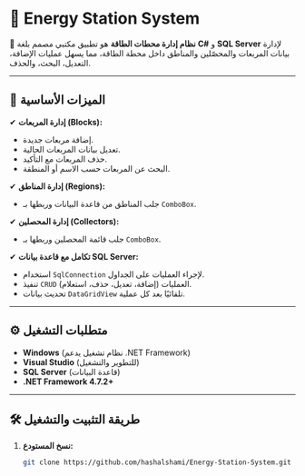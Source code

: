 # 📌 Energy Station System

🚀 **نظام إدارة محطات الطاقة** هو تطبيق مكتبي مصمم بلغة **C#** و **SQL Server** لإدارة بيانات المربعات والمحصّلين والمناطق داخل محطة الطاقة، مما يسهل عمليات الإضافة، التعديل، البحث، والحذف.

---


## 🔹 الميزات الأساسية
✔ **إدارة المربعات (Blocks):**  
   - إضافة مربعات جديدة.  
   - تعديل بيانات المربعات الحالية.  
   - حذف المربعات مع التأكيد.  
   - البحث عن المربعات حسب الاسم أو المنطقة.  

✔ **إدارة المناطق (Regions):**  
   - جلب المناطق من قاعدة البيانات وربطها بـ `ComboBox`.  

✔ **إدارة المحصلين (Collectors):**  
   - جلب قائمة المحصلين وربطها بـ `ComboBox`.  

✔ **تكامل مع قاعدة بيانات SQL Server:**  
   - استخدام `SqlConnection` لإجراء العمليات على الجداول.  
   - تنفيذ `CRUD` العمليات (إضافة، تعديل، حذف، استعلام).  
   - تحديث بيانات `DataGridView` تلقائيًا بعد كل عملية.  

---

## ⚙️ متطلبات التشغيل
- **Windows** (نظام تشغيل يدعم .NET Framework)
- **Visual Studio** (للتطوير والتشغيل)
- **SQL Server** (قاعدة البيانات)
- **.NET Framework 4.7.2+**

---

## 🛠️ طريقة التثبيت والتشغيل
1. **نسخ المستودع:**
   ```sh
   git clone https://github.com/hashalshami/Energy-Station-System.git
